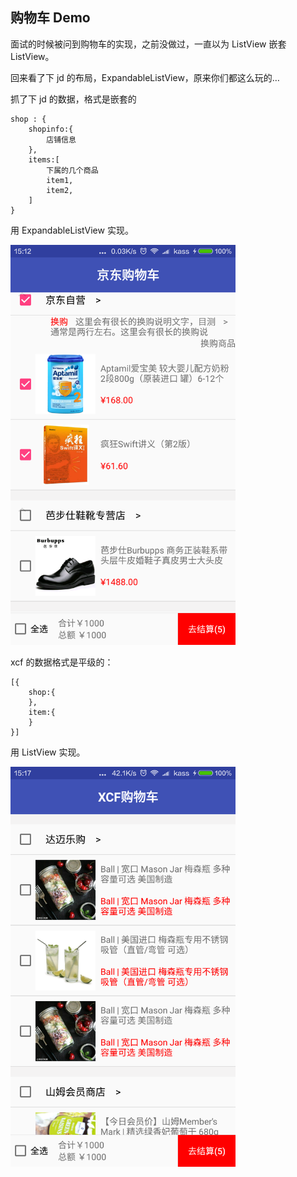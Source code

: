 ## 购物车 Demo

面试的时候被问到购物车的实现，之前没做过，一直以为 ListView 嵌套 ListView。

回来看了下 jd 的布局，ExpandableListView，原来你们都这么玩的…

抓了下 jd 的数据，格式是嵌套的

```
shop : {
	shopinfo:{
		店铺信息
	},
	items:[
		下属的几个商品
		item1,
		item2,
	]
}
```
用 ExpandableListView 实现。

<img src="screenshots/jd.png" width=360 height=640 />

xcf 的数据格式是平级的：

```
[{
	shop:{
	},
	item:{
	}
}]
```

用 ListView 实现。

<img src="screenshots/xcf.png" width=360 height=640 />
